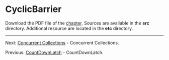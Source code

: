 # CyclicBarrier

Download the PDF file of the [chapter](chapter_39.pdf). Sources are available in the <b>src</b> directory. 
Additional resource are located in the <b>etc</b> directory.

<hr>

Next: [Concurrent Collections](chapter_40.md "Concurrent Collections") - Concurrent Collections.

Previous: [CountDownLatch](chapter_38.md "CountDownLatch") - CountDownLatch.